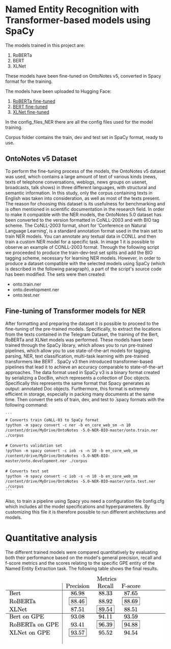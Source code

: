 # Named Entity Recognition with Transformer-based models using SpaCy

The models trained in this project are: 
1. RoBERTa  
2. BERT
3. XLNet

These models have been fine-tuned on OntoNotes v5, converted in Spacy format for the training.

The models have been uploaded to Hugging Face:

1. [RoBERTa fine-tuned](https://huggingface.co/nicoladisabato/en_roberta_fine_tuned_ner)
2. [BERT fine-tuned](https://huggingface.co/nicoladisabato/en_bert_fine_tuned_ner)
3. [XLNet fine-tuned](https://huggingface.co/nicoladisabato/en_xlnet_fine_tuned_ner)


In the config_files_NER there are all the config files used for the model training.

Corpus folder contains the train, dev and test set in SpaCy format, ready to use.


## OntoNotes v5 Dataset
To perform the fine-tuning process of the models, the OntoNotes v5 dataset was used, which contains a large amount of text of various kinds (news, texts of telephone conversations, weblogs, news groups on usenet, broadcasts, talk shows) in three different languages, with structural and semantic information. In this study, only the corpus containing texts in English was taken into consideration, as well as most of the texts present. The reason for choosing this dataset is its usefulness for benchmarking and is often mentioned in scientific documentation in the research field.
In order to make it compatible with the NER models, the OntoNotes 5.0 dataset has been converted to the version formatted in CoNLL-2003 and with BIO tag scheme. The CoNLL-2003 format, short for ‘Conference on Natural Language Learning’, is a standard annotation format used in the train set to train NER models. You can annotate any textual data in CONLL and then train a custom NER model for a specific task. In image 1 it is possible to observe an example of CONLL-2003 format.
Through the following script we proceeded to produce the train-dev-test set splits and add the BIO tagging scheme, necessary for learning NER models. However, in order to produce a dataset compatible with the selected models using SpaCy (which is described in the following paragraph), a part of the script's source code has been modified. The sets were then created:
- onto.train.ner
- onto.development.ner
- onto.test.ner

## Fine-tuning of Transformer models for NER
After formatting and preparing the dataset it is possible to proceed to the fine-tuning of the pre-trained models. Specifically, to extract the locations from the texts contained in the Telegram Dataset, the training of the Bert, RoBERTa and XLNet models was performed.
These models have been trained through the SpaCy library, which allows you to run pre-trained pipelines, which allow you to use state-of-the-art models for tagging, parsing, NER, text classification, multi-task learning with pre-trained transformers like BERT .
SpaCy v3 then introduced transformer-based pipelines that lead it to achieve an accuracy comparable to state-of-the-art approaches.
The data format used in SpaCy v3 is a binary format created by serializing a DocBin, which represents a collection of Doc objects. Specifically this represents the same format that Spacy generates as output: annotated Doc objects. Furthermore, this format is extremely efficient in storage, especially in packing many documents at the same time.
Then convert the sets of train, dev, and test to ̄.spacy formats with the following command:


````
```
# Converts train CoNLL-03 to SpaCy format
!python -m spacy convert -c ner -b en_core_web_sm -n 10 /content/drive/MyDrive/OntoNotes -5.0-NER-BIO-master/onto.train.ner ./corpus

# Converts validation set
!python -m spacy convert -c iob -s -n 10 -b en_core_web_sm /content/drive/MyDrive/OntoNotes -5.0-NER-BIO-master/onto.development.ner ./corpus

# Converts test set
!python -m spacy convert -c iob -s -n 10 -b en_core_web_sm /content/drive/MyDrive/OntoNotes -5.0-NER-BIO-master/onto.test.ner ./corpus
```
````

Also, to train a pipeline using Spacy you need a configuration file ̄config.cfg which includes all the model specifications and hyperparameters. By customizing this file it is therefore possible to run different architectures and models.

# Quantitative analysis

The different trained models were compared quantitatively by evaluating both their performance based on the model's general precision, recall and f-score metrics and the scores relating to the specific GPE entity of the Named Entity Extraction task. The following table shows the final results.

<img src="quantitative_analysis.png" width="550" />
